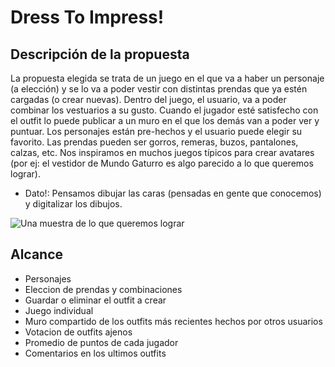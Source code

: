 # Dress To Impress!

## Descripción de la propuesta 
La propuesta elegida se trata de un juego en el que va a haber un personaje (a elección) y se lo va a poder vestir con distintas prendas que ya estén cargadas (o crear nuevas). Dentro del juego, el usuario, va a poder combinar los vestuarios a su gusto.
Cuando el jugador esté satisfecho con el outfit lo puede publicar a un muro en el que los demás van a poder ver y puntuar. Los personajes están pre-hechos y el usuario puede elegir su favorito. Las prendas pueden ser gorros, remeras, buzos, pantalones, calzas, etc. 
Nos inspiramos en muchos juegos típicos para crear avatares (por ej: el vestidor de Mundo Gaturro es algo parecido a lo que queremos lograr).
 - Dato!: Pensamos dibujar las caras (pensadas en gente que conocemos) y digitalizar los dibujos.

<image src="/ref.jpg" alt="Una muestra de lo que queremos lograr">

## Alcance 
- Personajes
- Eleccion de prendas y combinaciones
- Guardar o eliminar el outfit a crear
- Juego individual
- Muro compartido de los outfits más recientes hechos por otros usuarios
- Votacion de outfits ajenos
- Promedio de puntos de cada jugador
- Comentarios en los ultimos outfits
